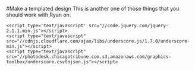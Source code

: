 #Make a templated design
This is another one of those things that you should work with Ryan on.

	<script type='text/javascript' src="//code.jquery.com/jquery-2.1.1.min.js"></script>
	<script type="text/javascript" src="//cdnjs.cloudflare.com/ajax/libs/underscore.js/1.7.0/underscore-min.js"></script>
	<script type="text/javascript" src="//photodesk.chicagotribune.com.s3.amazonaws.com/graphics-toolbox/underscore.csvtojson.js"></script>

